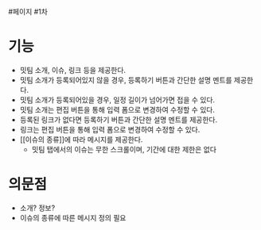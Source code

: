#페이지 #1차 

# 기능
- 밋팀 소개, 이슈, 링크 등을 제공한다.
- 밋팀 소개가 등록되어있지 않을 경우, 등록하기 버튼과 간단한 설명 멘트를 제공한다.
- 밋팀 소개가 등록되어있을 경우, 일정 길이가 넘어가면 접을 수 있다.
- 밋팀 소개는 편집 버튼을 통해 입력 폼으로 변경하여 수정할 수 있다.
- 등록된 링크가 없다면 등록하기 버튼과 간단한 설명 멘트를 제공한다.
- 링크는 편집 버튼을 통해 입력 폼으로 변경하여 수정할 수 있다.
- [[이슈의 종류]]에 따라 메시지를 제공한다.
	- 밋팀 탭에서의 이슈는 무한 스크롤이며, 기간에 대한 제한은 없다

# 의문점
- 소개? 정보?
- 이슈의 종류에 따른 메시지 정의 필요